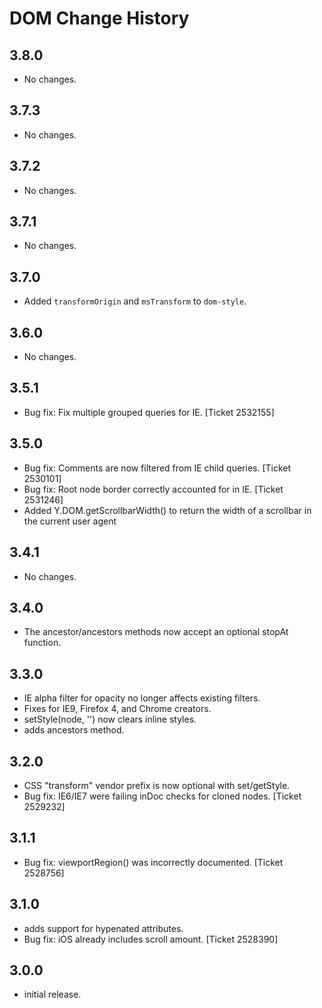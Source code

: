 DOM Change History
==================

3.8.0
-----

* No changes.

3.7.3
-----

* No changes.

3.7.2
-----

* No changes.

3.7.1
-----

* No changes.

3.7.0
-----

* Added `transformOrigin` and `msTransform` to `dom-style`.

3.6.0
-----

  * No changes.

3.5.1
-----
  * Bug fix: Fix multiple grouped queries for IE. [Ticket 2532155]


3.5.0
-----
  * Bug fix: Comments are now filtered from IE child queries. [Ticket 2530101]
  * Bug fix: Root node border correctly accounted for in IE. [Ticket 2531246]
  * Added Y.DOM.getScrollbarWidth() to return the width of a scrollbar in the current user agent


3.4.1
-----

  * No changes.

3.4.0
-----

  * The ancestor/ancestors methods now accept an optional stopAt function.

3.3.0
-----

  * IE alpha filter for opacity no longer affects existing filters.
  * Fixes for IE9, Firefox 4, and Chrome creators.
  * setStyle(node, '') now clears inline styles.
  * adds ancestors method.

3.2.0
-----

  * CSS "transform" vendor prefix is now optional with set/getStyle.
  * Bug fix: IE6/IE7 were failing inDoc checks for cloned nodes. [Ticket 2529232]


3.1.1
-----

  * Bug fix: viewportRegion() was incorrectly documented. [Ticket 2528756]


3.1.0
-----

  * adds support for hypenated attributes.
  * Bug fix: iOS already includes scroll amount. [Ticket 2528390]

3.0.0
-----

  * initial release.

